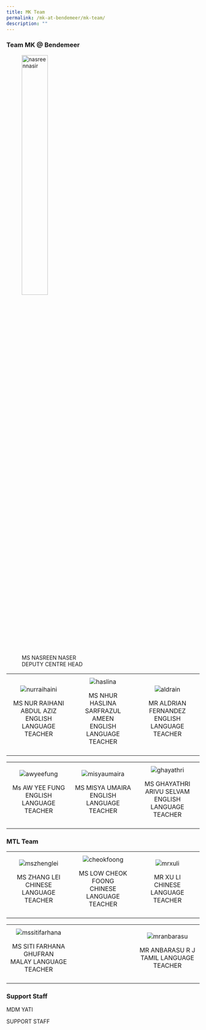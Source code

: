 ```yaml
---
title: MK Team
permalink: /mk-at-bendemeer/mk-team/
description: ""
---
```

### Team MK @ Bendemeer

<figure>
  <img alt="nasreennasir" style="width:40%" src="https://file.for.edu.sg/nasreennasir.JPG">
  <figcaption>
    MS NASREEN NASER<br>
    DEPUTY CENTRE HEAD
  </figcaption>
</figure>

<style>
  .image-table {
    width: 100%;
    border-collapse: collapse;
  }

  .image-column {
    text-align: center;
    width: 33.33%;
    padding: 10px;
  }
</style>
<table class="image-table">
  <tbody><tr>
    <td class="image-column">
      <img alt="nurraihaini" src="https://file.for.edu.sg/nurraihaini.JPG">
      <figcaption>
        <p class="caption">MS NUR RAIHANI ABDUL AZIZ<br>
        ENGLISH LANGUAGE TEACHER</p>
      </figcaption>
    </td>
    <td class="image-column">
      <img alt="haslina" src="https://file.for.edu.sg/haslina.JPG">
      <figcaption>
        <p class="caption">MS NHUR HASLINA SARFRAZUL AMEEN<br>
        ENGLISH LANGUAGE TEACHER</p>
      </figcaption>
    </td>
    <td class="image-column">
      <img alt="aldrain" src="https://file.for.edu.sg/aldrain.JPG">
      <figcaption>
        <p class="caption">MR ALDRIAN FERNANDEZ<br>
        ENGLISH LANGUAGE TEACHER</p>
      </figcaption>
    </td>
  </tr>
</tbody></table>



<table class="image-table">
  <tbody><tr>
    <td class="image-column">
      <img alt="awyeefung" src="https://file.for.edu.sg/awyeefung.JPG">
      <figcaption>
        <p class="caption">Ms AW YEE FUNG<br>
        ENGLISH LANGUAGE TEACHER</p>
      </figcaption>
    </td>
    <td class="image-column">
      <img alt="misyaumaira" src="https://file.for.edu.sg/misyaumaira.JPG">
      <figcaption>
        <p class="caption">MS MISYA UMAIRA<br>
        ENGLISH LANGUAGE TEACHER</p>
      </figcaption>
    </td>
    <td class="image-column">
      <img alt="ghayathri" src="https://file.for.edu.sg/ghayathri.JPG">
      <figcaption>
        <p class="caption">MS GHAYATHRI ARIVU SELVAM<br>
        ENGLISH LANGUAGE TEACHER</p>
      </figcaption>
    </td>
  </tr>
</tbody></table>

### MTL Team


<table class="image-table">
  <tbody><tr>
    <td class="image-column">
      <img alt="mszhenglei" src="https://file.for.edu.sg/mszhenglei.JPG">
      <figcaption>
        <p class="caption">MS ZHANG LEI<br>
        CHINESE LANGUAGE TEACHER</p>
      </figcaption>
    </td>
    <td class="image-column">
      <img alt="cheokfoong" src="https://file.for.edu.sg/cheokfoong.JPG">
      <figcaption>
        <p class="caption">MS LOW CHEOK FOONG<br>
        CHINESE LANGUAGE TEACHER</p>
      </figcaption>
    </td>
    <td class="image-column">
      <img alt="mrxuli" src="https://file.for.edu.sg/mrxuli.JPG">
      <figcaption>
        <p class="caption">MR XU LI<br>
        CHINESE LANGUAGE TEACHER</p>
      </figcaption>
    </td>
  </tr>
</tbody></table>


<table class="image-table">
  <tbody><tr>
    <td class="image-column">
      <img alt="mssitifarhana" src="https://file.for.edu.sg/mssitifarhana.JPG">
      <figcaption>
				<p class="caption">MS SITI FARHANA GHUFRAN<br>
			  MALAY LANGUAGE TEACHER</p>
      </figcaption>
    </td>
    <td class="spacer-column"></td>
    <td class="image-column">
      <img alt="mranbarasu" src="https://file.for.edu.sg/mranbarasu.JPG">
      <figcaption>
        <p class="caption">MR ANBARASU R J<br>
        TAMIL LANGUAGE TEACHER</p>
      </figcaption>
    </td>
  </tr>
</tbody></table>

### Support Staff 





MDM YATI

SUPPORT STAFF

